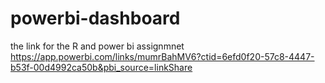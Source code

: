 # powerbi-dashboard
the link for the R and power bi assignmnet
https://app.powerbi.com/links/mumrBahMV6?ctid=6efd0f20-57c8-4447-b53f-00d4992ca50b&pbi_source=linkShare
